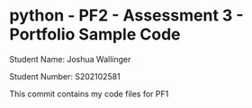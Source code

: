 # python - PF2 - Assessment 3 - Portfolio Sample Code

Student Name: Joshua Wallinger

Student Number: S202102581

This commit contains my code files for PF1
